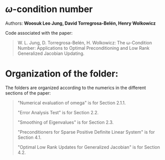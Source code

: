 # $\omega$-condition number
Authors: **Woosuk Leo Jung, David Torregrosa-Belén, Henry Wolkowicz**

Code associated with the paper:

> W. L. Jung, D. Torregrosa-Belén, H. Wolkowicz: The ω-Condition Number: Applications to Optimal Preconditioning and Low Rank Generalized Jacobian Updating.
> 

# Organization of the folder:

The folders are organized according to the numerics in the different sections of the paper:

>  "Numerical evaluation of omega" is for Section 2.1.1.
>
>  "Error Analysis Test" is for Section 2.2.
> 
>  "Smoothing of Eigenvalues" is for Section 2.3.
>
> "Preconditioners for Sparse Positive Definite Linear System" is for Section 4.1.
> 
> "Optimal Low Rank Updates for Generalized Jacobian" is for Section 4.2.
